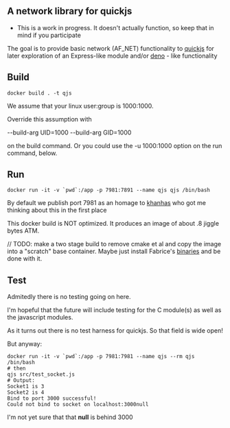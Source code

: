 ## A network library for quickjs
- This is a work in progress.  It doesn't actually function, so keep that in mind if you participate

The goal is to provide basic network (AF_NET) functionality to [quickjs](https://bellard.org/quickjs/quickjs.html) for later exploration of an Express-like module and/or [deno](https://deno.land/) - like functionality

## Build
```
docker build . -t qjs
```
We assume that your linux user:group is 1000:1000.  

Override this assumption with

--build-arg UID=1000 --build-arg GID=1000

on the build command.  Or you could use the -u 1000:1000 option on the run command, below.
## Run
```
docker run -it -v `pwd`:/app -p 7981:7891 --name qjs qjs /bin/bash
```

By default we publish port 7981 as an homage to [khanhas](https://github.com/khanhas/minnet-quickjs) who got me thinking about this in the first place

This docker build is NOT optimized.  It produces an image of about .8 jiggle bytes ATM.

// TODO: make a two stage build to remove cmake et al and copy the image into a "scratch" base container. Maybe just install Fabrice's [binaries](https://bellard.org/quickjs/binary_releases) and be done with it.
## Test
Admitedly there is no testing going on here.

I'm hopeful that the future will include testing for the C module(s) as well as the javascript modules.

As it turns out there is no test harness for quickjs.  So that field is wide open!

But anyway:
```
docker run -it -v `pwd`:/app -p 7981:7981 --name qjs --rm qjs /bin/bash
# then
qjs src/test_socket.js
# Output:
Socket1 is 3
Socket2 is 4
Bind to port 3000 successful!
Could not bind to socket on localhost:3000null
```
I'm not yet sure that that **null** is behind 3000